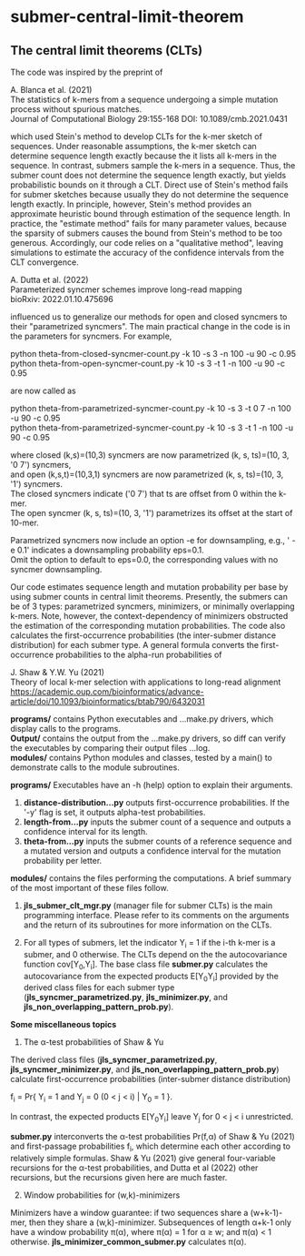 # submer-central-limit-theorem

## The central limit theorems  (**CLT**s)

The code was inspired by the preprint of

A. Blanca et al. (2021)<br/> 
The statistics of k-mers from a sequence undergoing a simple mutation process without spurious matches.<br/> 
Journal of Computational Biology 29:155-168
DOI: 10.1089/cmb.2021.0431

which used Stein's method to develop CLTs for the k-mer sketch of sequences. Under reasonable assumptions, the k-mer sketch can determine sequence length exactly because the it lists all k-mers in the sequence. In contrast, submers sample the k-mers in a sequence. Thus, the submer count does not determine the sequence length exactly, but yields probabilistic bounds on it through a CLT. Direct use of Stein's method fails for submer sketches because usually they do not determine the sequence length exactly. In principle, however, Stein's method provides an approximate heuristic bound through estimation of the sequence length. In practice, the "estimate method" fails for many parameter values, because the sparsity of submers causes the bound from Stein's method to be too generous. Accordingly, our code relies on a "qualitative method", leaving simulations to estimate the accuracy of the confidence intervals from the CLT convergence.  

A. Dutta et al. (2022)<br/>
Parameterized syncmer schemes improve long-read mapping<br />
bioRxiv: 2022.01.10.475696

influenced us to generalize our methods for open and closed syncmers to their "parametrized syncmers". The main practical change in the code is in the parameters for syncmers. For example,

python theta-from-closed-syncmer-count.py -k 10 -s 3 -n 100 -u 90 -c 0.95<br />
python theta-from-open-syncmer-count.py -k 10 -s 3 -t 1 -n 100 -u 90 -c 0.95<br />

are now called as

python theta-from-parametrized-syncmer-count.py -k 10 -s 3 -t 0 7 -n 100 -u 90 -c 0.95<br />
python theta-from-parametrized-syncmer-count.py -k 10 -s 3 -t 1 -n 100 -u 90 -c 0.95<br />

where closed (k,s)=(10,3) syncmers are now parametrized (k, s, ts)=(10, 3, '0 7') syncmers,<br />
and open (k,s,t)=(10,3,1) syncmers are now parametrized (k, s, ts)=(10, 3, '1') syncmers.<br />
The closed syncmers indicate ('0 7') that ts are offset from 0 within the k-mer.<br />
The open syncmer (k, s, ts)=(10, 3, '1') parametrizes its offset at the start of 10-mer.   

Parametrized syncmers now include an option -e for downsampling, e.g., ' -e 0.1' indicates a downsampling probability eps=0.1.<br />
Omit the option to default to eps=0.0, the corresponding values with no syncmer downsampling.

Our code estimates sequence length and mutation probability per base by using submer counts in central limit theorems. Presently, the submers can be of 3 types: parametrized syncmers, minimizers, or minimally overlapping k-mers. Note, however, the context-dependency of minimizers obstructed the estimation of the corresponding mutation probabilities. The code also calculates the first-occurrence probabilities (the inter-submer distance distribution) for each submer type. A general formula converts the first-occurrence probabilities to the alpha-run probabilities of  

J. Shaw & Y.W. Yu (2021)<br />
Theory of local k-mer selection with applications to long-read alignment<br />
https://academic.oup.com/bioinformatics/advance-article/doi/10.1093/bioinformatics/btab790/6432031<br />

**programs/** contains Python executables and ...make.py drivers, which display calls to the programs.<br />
**Output/** contains the output from the ...make.py drivers, so diff can verify the executables by comparing their output files ...log.<br />
**modules/** contains Python modules and classes, tested by a main() to demonstrate calls to the module subroutines.<br />

**programs/** 
Executables have an -h (help) option to explain their arguments. 
1. **distance-distribution...py** outputs first-occurrence probabilities. If the '-y' flag is set, it outputs alpha-test probabilities.
2. **length-from...py** inputs the submer count of a sequence and outputs a confidence interval for its length.
3. **theta-from...py** inputs the submer counts of a reference sequence and a mutated version and outputs a confidence interval for the mutation probability per letter.

**modules/** contains the files performing the computations. A brief summary of the most important of these files follow.

1. **jls_submer_clt_mgr.py** (manager file for submer CLTs) is the main programming interface. Please refer to its comments on the arguments and the return of its subroutines for more information on the CLTs.

2. For all types of submers, let the indicator Y<sub>i</sub> = 1 if the i-th k-mer is a submer, and 0 otherwise. The CLTs depend on the the autocovariance function cov[Y<sub>0</sub>,Y<sub>i</sub>]. The base class file **submer.py** calculates the autocovariance from the expected products E[Y<sub>0</sub>Y<sub>i</sub>] provided by the derived class files for each submer type (**jls_syncmer_parametrized.py**, **jls_minimizer.py**, and **jls_non_overlapping_pattern_prob.py**). 

**Some miscellaneous topics**

1. The &alpha;-test probabilities of Shaw & Yu

The derived class files (**jls_syncmer_parametrized.py**, **jls_syncmer_minimizer.py**, and **jls_non_overlapping_pattern_prob.py**) calculate first-occurrence probabilities (inter-submer distance distribution)

f<sub>i</sub> = Pr{ Y<sub>i</sub> = 1 and Y<sub>j</sub> = 0 (0 < j < i) | Y<sub>0</sub> = 1 }.

In contrast, the expected products E[Y<sub>0</sub>Y<sub>i</sub>] leave Y<sub>j</sub> for 0 < j < i unrestricted. 

**submer.py** interconverts the &alpha;-test probabilities Pr(f,&alpha;) of Shaw & Yu (2021) and first-passage probabilities f<sub>i</sub>, which determine each other according to relatively simple formulas. Shaw & Yu (2021) give general four-variable recursions for the &alpha;-test probabilities, and Dutta et al (2022) other recursions, but the recursions given here are much faster.

2. Window probabilities for (w,k)-minimizers

Minimizers have a window guarantee: if two sequences share a (w+k-1)-mer, then they share a (w,k)-minimizer. Subsequences of length &alpha;+k-1 only have a window probability &pi;(&alpha;), where &pi;(&alpha;) = 1 for &alpha; &ge; w; and &pi;(&alpha;) &lt; 1 otherwise. **jls_minimizer_common_submer.py** calculates &pi;(&alpha;).



 
